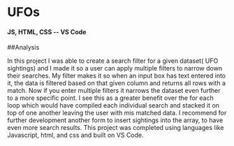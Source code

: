 # UFOs

#### JS, HTML, CSS -- VS Code

##Analysis

In this project I was able to create a search filter for a given dataset( UFO sightings) and I made it so a user can apply multiple
filters to narrow down their searches. My filter makes it so when an input box has text entered into it, the data is filtered based on
that given column and returns all rows with a match. Now if you enter multiple filters it narrows the dataset even further to a more
specific point. I see this as a greater benefit over the for each loop which would have compiled each individual search and stacked it on
top of one another leaving the user with mis matched data. I recommend for further development another form to insert sightings into 
the array, to have even more search results.  This project was completed using languages like Javascript, html, and css and built on 
VS Code. 
